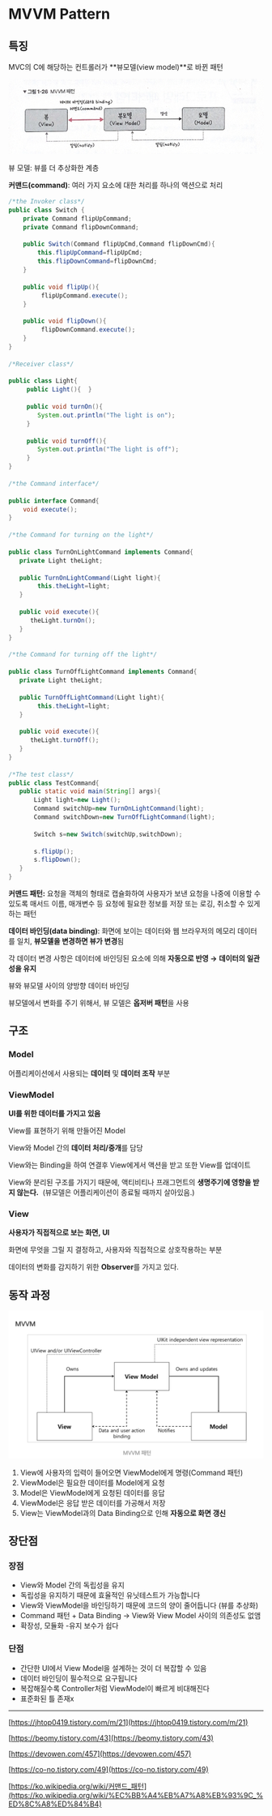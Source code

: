 # MVVM Pattern

## 특징

MVC의 C에 해당하는 컨트롤러가 **뷰모델(view model)**로 바뀐 패턴

![098733E3-C601-4B01-99B3-118C9E06B835.jpeg](./img/mvvmpattern1.jpeg)

뷰 모델: 뷰를 더 추상화한 계층

**커맨드(command)**: 여러 가지 요소에 대한 처리를 하나의 액션으로 처리

```java
/*the Invoker class*/
public class Switch {
    private Command flipUpCommand;
    private Command flipDownCommand;

    public Switch(Command flipUpCmd,Command flipDownCmd){
        this.flipUpCommand=flipUpCmd;
        this.flipDownCommand=flipDownCmd;
    }

    public void flipUp(){
         flipUpCommand.execute();
    }

    public void flipDown(){
         flipDownCommand.execute();
    }
}

/*Receiver class*/

public class Light{
     public Light(){  }

     public void turnOn(){
        System.out.println("The light is on");
     }

     public void turnOff(){
        System.out.println("The light is off");
     }
}

/*the Command interface*/

public interface Command{
    void execute();
}

/*the Command for turning on the light*/

public class TurnOnLightCommand implements Command{
   private Light theLight;

   public TurnOnLightCommand(Light light){
        this.theLight=light;
   }

   public void execute(){
      theLight.turnOn();
   }
}

/*the Command for turning off the light*/

public class TurnOffLightCommand implements Command{
   private Light theLight;

   public TurnOffLightCommand(Light light){
        this.theLight=light;
   }

   public void execute(){
      theLight.turnOff();
   }
}

/*The test class*/
public class TestCommand{
   public static void main(String[] args){
       Light light=new Light();
       Command switchUp=new TurnOnLightCommand(light);
       Command switchDown=new TurnOffLightCommand(light);

       Switch s=new Switch(switchUp,switchDown);

       s.flipUp();
       s.flipDown();
   }
}
```

**커맨드 패턴:** 요청을 객체의 형태로 캡슐화하여 사용자가 보낸 요청을 나중에 이용할 수 있도록 매서드 이름, 매개변수 등 요청에 필요한 정보를 저장 또는 로깅, 취소할 수 있게 하는 패턴

**데이터 바인딩(data binding)**: 화면에 보이는 데이터와 웹 브라우저의 메모리 데이터를 일치, **뷰모델을 변경하면 뷰가 변경**됨

각 데이터 변경 사항은 데이터에 바인딩된 요소에 의해 **자동으로 반영 →** **데이터의 일관성을 유지**

뷰와 뷰모델 사이의 양방향 데이터 바인딩

뷰모델에서 변화를 주기 위해서, 뷰 모델은 **옵저버 패턴**을 사용

## 구조

### Model

어플리케이션에서 사용되는 **데이터** 및 **데이터 조작** 부분

### ViewModel

**UI를 위한 데이터를 가지고 있음**

View를 표현하기 위해 만들어진 Model

View와 Model 간의 **데이터 처리/중개**를 담당

View와는 Binding을 하여 연결후 View에게서 액션을 받고 또한 View를 업데이트

View와 분리된 구조를 가지기 때문에, 액티비티나 프래그먼트의 **생명주기에 영향을 받지 않는다.**  (뷰모델은 어플리케이션이 종료될 때까지 살아있음.) 

### View

**사용자가 직접적으로 보는 화면, UI**

화면에 무엇을 그릴 지 결정하고, 사용자와 직접적으로 상호작용하는 부분

데이터의 변화를 감지하기 위한 **Observer**를 가지고 있다.

## 동작 과정

![Untitled](./img/mvvmpattern2.png)

1. View에 사용자의 입력이 들어오면 ViewModel에게 명령(Command 패턴)
2. ViewModel은 필요한 데이터를 Model에게 요청
3. Model은 ViewModel에게 요청된 데이터를 응답
4. ViewModel은 응답 받은 데이터를 가공해서 저장
5. View는 ViewModel과의 Data Binding으로 인해 **자동으로 화면 갱신**

## 장단점

### 장점

- View와 Model 간의 독립성을 유지
- 독립성을 유지하기 때문에 효율적인 유닛테스트가 가능합니다
- View와 ViewModel을 바인딩하기 때문에 코드의 양이 줄어듭니다 (뷰를 추상화)
- Command 패턴 + Data Binding → View와 View Model 사이의 의존성도 없앰
- 확장성, 모듈화 -유지 보수가 쉽다

### 단점

- 간단한 UI에서 View Model을 설계하는 것이 더 복잡할 수 있음
- 데이터 바인딩이 필수적으로 요구됩니다
- 복잡해질수록 Controller처럼 ViewModel이 빠르게 비대해진다
- 표준화된 틀 존재x

---

[https://jhtop0419.tistory.com/m/21](https://jhtop0419.tistory.com/m/21)

[https://beomy.tistory.com/43](https://beomy.tistory.com/43)

[https://devowen.com/457](https://devowen.com/457)

[https://co-no.tistory.com/49](https://co-no.tistory.com/49)

[https://ko.wikipedia.org/wiki/커맨드_패턴](https://ko.wikipedia.org/wiki/%EC%BB%A4%EB%A7%A8%EB%93%9C_%ED%8C%A8%ED%84%B4)